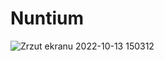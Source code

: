 # Nuntium

![Zrzut ekranu 2022-10-13 150312](https://user-images.githubusercontent.com/32037658/195611382-e92b17ee-a6df-4fe0-a36f-3725aa81907a.png)
